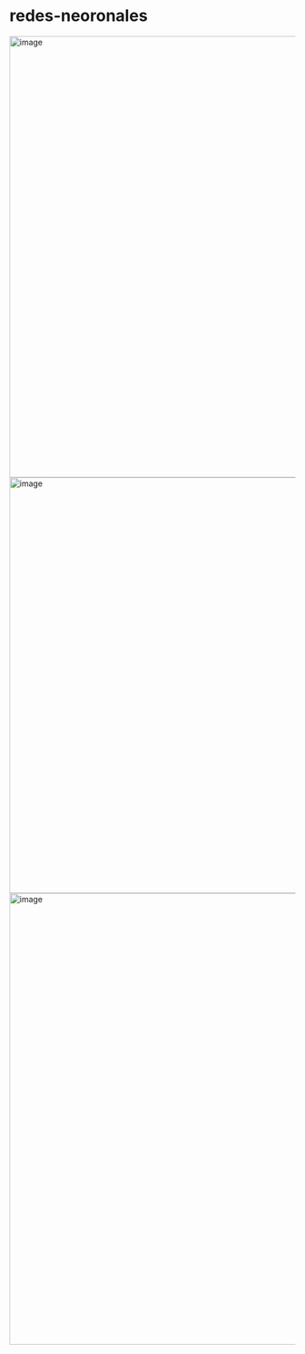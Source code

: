 # redes-neoronales
<img width="1746" height="777" alt="image" src="https://github.com/user-attachments/assets/391d36f5-07ce-4ba8-a6db-576b6756d92e" />
<img width="1803" height="732" alt="image" src="https://github.com/user-attachments/assets/1b8f4133-b661-4e91-9574-a00c625295e1" />
<img width="1683" height="795" alt="image" src="https://github.com/user-attachments/assets/73a390d6-9c89-4180-83fe-071469d64f82" />
